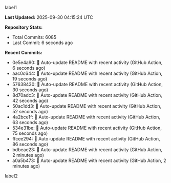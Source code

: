
label1 
<!-- ACTIVITY_START -->
**Last Updated:** 2025-09-30 04:15:24 UTC

**Repository Stats:**
- Total Commits: 6085
- Last Commit: 6 seconds ago

**Recent Commits:**
- 0e5e4a90: 🤖 Auto-update README with recent activity (GitHub Action, 6 seconds ago)
- aac0c644: 🤖 Auto-update README with recent activity (GitHub Action, 19 seconds ago)
- 57638430: 🤖 Auto-update README with recent activity (GitHub Action, 30 seconds ago)
- 8d70adc3: 🤖 Auto-update README with recent activity (GitHub Action, 42 seconds ago)
- 50ac1dd3: 🤖 Auto-update README with recent activity (GitHub Action, 52 seconds ago)
- 4a2bce1f: 🤖 Auto-update README with recent activity (GitHub Action, 63 seconds ago)
- 534e31be: 🤖 Auto-update README with recent activity (GitHub Action, 75 seconds ago)
- ffcee294: 🤖 Auto-update README with recent activity (GitHub Action, 86 seconds ago)
- bdbeae23: 🤖 Auto-update README with recent activity (GitHub Action, 2 minutes ago)
- a0a5b473: 🤖 Auto-update README with recent activity (GitHub Action, 2 minutes ago)
<!-- ACTIVITY_END -->

label2
